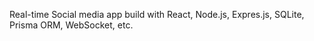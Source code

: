 Real-time Social media app build with React, Node.js, Expres.js, SQLite, Prisma ORM, WebSocket, etc.
